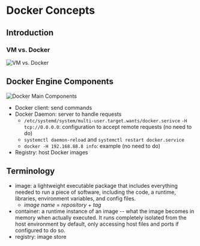 # Docker Concepts

## Introduction

### VM vs. Docker

![VM vs. Docker](/Users/ruan/workspace/hello-docker/figures/container-vm.png)

## Docker Engine Components

![Docker Main Components](/Users/ruan/workspace/hello-docker/figures/docker-architecture.png)

- Docker client: send commands
- Docker Daemon: server to handle requests
  - `/etc/systemd/system/multi-user.target.wants/docker.serivce` `-H tcp://0.0.0.0`: configuration to accept remote requests (no need to do)
  - `systemctl daemon-reload` and `systemctl restart docker.service`
  - `docker -H 192.168.88.8 info`: example (no need to do)
- Registry: host Docker images

## Terminology

- image: a lightweight executable package that includes everything needed to run a piece of software, including the code, a runtime, libraries, environment variables, and config files.
  - *image name* = *repository* + *tag*
- container: a runtime instance of an image -- what the image becomes in memory when actually executed. It runs completely isolated from the host environment by default, only accessing host files and ports if configured to do so.
- registry: image store